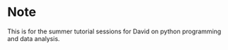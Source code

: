 Note
====

This is for the summer tutorial sessions for David on python programming and data analysis. 
